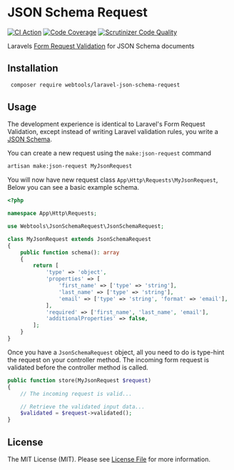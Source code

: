 JSON Schema Request
================================
[![CI Action](https://github.com/webtoolsnz/laravel-json-schema-request/workflows/continuous-integration/badge.svg)](https://github.com/webtoolsnz/laravel-json-schema-request/workflows/continuous-integration)
[![Code Coverage](https://scrutinizer-ci.com/g/webtoolsnz/laravel-json-schema-request/badges/coverage.png?b=master)](https://scrutinizer-ci.com/g/webtoolsnz/laravel-json-schema-request/?branch=master)
[![Scrutinizer Code Quality](https://scrutinizer-ci.com/g/webtoolsnz/laravel-json-schema-request/badges/quality-score.png?b=master)](https://scrutinizer-ci.com/g/webtoolsnz/laravel-json-schema-request/?branch=master)

Laravels [Form Request Validation](https://laravel.com/docs/7.x/validation#form-request-validation) for JSON Schema documents  
 
Installation
--------------

```bash
 composer require webtools/laravel-json-schema-request
```

Usage
------
The development experience is identical to Laravel's Form Request Validation, except instead of writing Laravel validation rules, you write a [JSON Schema](https://json-schema.org/). 

You can create a new request using the `make:json-request` command

```bash
artisan make:json-request MyJsonRequest
``` 

You will now have new request class `App\Http\Requests\MyJsonRequest`, Below you can see a basic example schema.

```php
<?php

namespace App\Http\Requests;

use Webtools\JsonSchemaRequest\JsonSchemaRequest;

class MyJsonRequest extends JsonSchemaRequest
{
    public function schema(): array
    {
        return [
            'type' => 'object',
            'properties' => [
                'first_name' => ['type' => 'string'],
                'last_name' => ['type' => 'string'],
                'email' => ['type' => 'string', 'format' => 'email'],
            ],
            'required' => ['first_name', 'last_name', 'email'],
            'additionalProperties' => false,
        ];
    }
}
```

Once you have a `JsonSchemaRequest` object, all you need to do is type-hint the request on your controller method. 
The incoming form request is validated before the controller method is called.

```php
public function store(MyJsonRequest $request)
{
    // The incoming request is valid...

    // Retrieve the validated input data...
    $validated = $request->validated();
}
```

License
-------
The MIT License (MIT). Please see [License File](LICENSE.md) for more information.